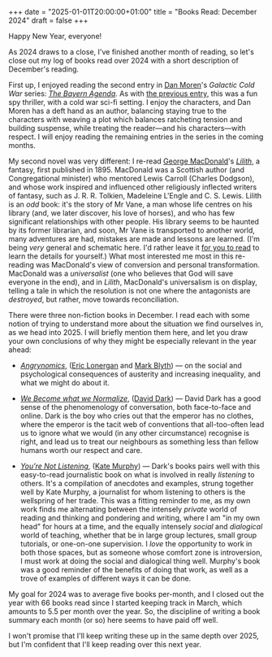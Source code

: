 +++
date = "2025-01-01T20:00:00+01:00"
title = "Books Read: December 2024"
draft = false
+++

Happy New Year, everyone! 

As 2024 draws to a close, I've finished another month of reading, so let's close
out my log of books read over 2024 with a short description of December's reading.

First up, I enjoyed reading the second entry in 
[Dan Moren](https://dmoren.com)'s *Galactic Cold War* series: 
*[The Bayern Agenda](https://dmoren.com/writing/galactic-cold-war/the-bayern-agenda/)*.
As with [the previous entry](https://dmoren.com/writing/galactic-cold-war/the-caledonian-gambit/),
this was a fun spy thriller, with a cold war sci-fi setting. I enjoy the characters, and Dan Moren
has a deft hand as an author, balancing staying true to the characters with weaving a plot which
balances ratcheting tension and building suspense, while treating the reader—and his characters—with
respect. I will enjoy reading the remaining entries in the series in the coming months.

My second novel was very different: I re-read [George MacDonald](https://en.wikipedia.org/wiki/George_MacDonald)'s
*[Lilith](https://standardebooks.org/ebooks/george-macdonald/lilith)*, a fantasy, 
first published in 1895. MacDonald was a Scottish author (and Congregational 
minister) who mentored Lewis Carroll (Charles Dodgson), and whose work inspired
and influenced other religiously inflected writers of fantasy, such as J. R. R. Tolkien, 
Madeleine L'Engle and C. S. Lewis. Lilith is an *odd* book: it's the story of Mr Vane, 
a man whose life centres on his library (and, we later discover, his love of horses), and 
who has few significant relationships with other people. His library seems to be haunted
by its former librarian, and soon, Mr Vane is transported to another world, many adventures
are had, mistakes are made and lessons are learned. (I'm being *very* general and schematic
here. I'd rather leave it [for you to
read](https://standardebooks.org/ebooks/george-macdonald/lilith) to learn the
details for yourself.) What most interested me most in this re-reading was MacDonald's 
view of conversion and personal transformation. MacDonald was a *universalist* (one who 
believes that God will save everyone in the end), and in *Lilith*, MacDonald's universalism 
is on display, telling a tale in which the resolution is not one where the antagonists are
*destroyed*, but rather, move towards reconciliation. 

<!--more-->

There were three non-fiction books in December. I read each with some notion of trying
to understand more about the situation we find ourselves in, as we head into 2025. I will briefly
mention them here, and let you draw your own conclusions of why they might be especially relevant
in the year ahead:

* *[Angrynomics](https://uk.bookshop.org/p/books/angrynomics-mr-eric-lonergan/1355442?ean=9781788212793)*, ([Eric Lonergan](https://www.philosophyofmoney.net/biography/) and [Mark Blyth](https://home.watson.brown.edu/people/faculty/watson-faculty/mark-blyth)) — on the social and psychological consequences of austerity and increasing inequality, and what we might do about it.

* *[We Become what we
  Normalize](https://uk.bookshop.org/p/books/we-become-what-we-normalize-what-we-owe-each-other-in-worlds-that-demand-our-silence-david-dark/7576219?ean=9781506481685)*,
  ([David Dark](https://www.belmont.edu/profiles/david-dark/)) — David Dark has
  a good sense of the phenomenology of conversation, both face-to-face and
  online. Dark is the boy who cries out that the emperor has no clothes, where
  the emperor is the tacit web of conventions that all-too-often lead us to
  ignore what we would (in any other circumstance) recognise is right, and 
  lead us to treat our neighbours as something less than fellow humans worth
  our respect and care.

* *[You’re Not Listening](https://uk.bookshop.org/p/books/you-re-not-listening-what-you-re-missing-and-why-it-matters-kate-murphy/1419979?ean=9781784709402)*, ([Kate Murphy](https://www.journalistkatemurphy.com)) 
— Dark's books pairs well with this easy-to-read journalistic book on what is involved in 
really *listening* to others. It's a compilation of anecdotes and examples, strung together
well by Kate Murphy, a journalist for whom listening to others is the wellspring of her trade. 
This was a fitting reminder to me, as my own work finds me alternating between the intensely
*private* world of reading and thinking and pondering and writing, where I am "in
my own head"  for hours at a time, and the equally intensely *social* and *dialogical* 
world of teaching, whether that be in large group lectures, small group
tutorials, or one-on-one supervision. I *love* the opportunity to work in both those spaces, 
but as someone whose comfort zone is introversion, I must work at doing the
social and dialogical thing well. Murphy's book was a good reminder of the
benefits of doing that work, as well as a trove of examples of different ways it can be done.


My goal for 2024 was to average five books per-month, and I closed out the year
with 66 books read since I started keeping track in March, which amounts to 5.5 per month 
over the year. So, the discipline of writing a book summary each month (or so)
here seems to have paid off well. 

I won't promise that I'll keep writing these up in the same depth over 2025, but I'm confident that I'll keep reading over this next year.




